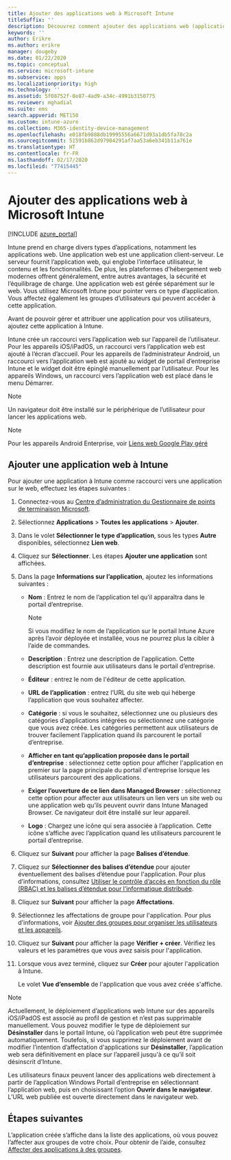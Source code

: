 ```yaml
---
title: Ajouter des applications web à Microsoft Intune
titleSuffix: ''
description: Découvrez comment ajouter des applications web (applications client-serveur) à Microsoft Intune.
keywords: ''
author: Erikre
ms.author: erikre
manager: dougeby
ms.date: 01/22/2020
ms.topic: conceptual
ms.service: microsoft-intune
ms.subservice: apps
ms.localizationpriority: high
ms.technology: ''
ms.assetid: 5f08752f-0e87-4ad9-a34c-4991b3150775
ms.reviewer: mghadial
ms.suite: ems
search.appverid: MET150
ms.custom: intune-azure
ms.collection: M365-identity-device-management
ms.openlocfilehash: e018fb9888db19995556a6671d93a1db5fa78c2a
ms.sourcegitcommit: 51591b862d97904291af7aa53a6eb341b11a761e
ms.translationtype: HT
ms.contentlocale: fr-FR
ms.lasthandoff: 02/17/2020
ms.locfileid: "77415445"
---
```

# <a name="add-web-apps-to-microsoft-intune"></a>Ajouter des applications web à Microsoft Intune

[!INCLUDE [azure_portal](../includes/azure_portal.md)]

Intune prend en charge divers types d’applications, notamment les applications web. Une application web est une application client-serveur. Le serveur fournit l’application web, qui englobe l’interface utilisateur, le contenu et les fonctionnalités. De plus, les plateformes d’hébergement web modernes offrent généralement, entre autres avantages, la sécurité et l’équilibrage de charge. Une application web est gérée séparément sur le web. Vous utilisez Microsoft Intune pour pointer vers ce type d’application. Vous affectez également les groupes d’utilisateurs qui peuvent accéder à cette application. 

Avant de pouvoir gérer et attribuer une application pour vos utilisateurs, ajoutez cette application à Intune. 

Intune crée un raccourci vers l’application web sur l’appareil de l’utilisateur. Pour les appareils iOS/iPadOS, un raccourci vers l’application web est ajouté à l’écran d’accueil. Pour les appareils de l’administrateur Android, un raccourci vers l’application web est ajouté au widget de portail d’entreprise Intune et le widget doit être épinglé manuellement par l’utilisateur. Pour les appareils Windows, un raccourci vers l’application web est placé dans le menu Démarrer.

> [!Note]
> Un navigateur doit être installé sur le périphérique de l’utilisateur pour lancer les applications web. 

> [!Note]
> Pour les appareils Android Enterprise, voir [Liens web Google Play géré](apps-add-android-for-work.md#managed-google-play-web-links)

## <a name="add-a-web-app-to-intune"></a>Ajouter une application web à Intune
Pour ajouter une application à Intune comme raccourci vers une application sur le web, effectuez les étapes suivantes :

1. Connectez-vous au [Centre d’administration du Gestionnaire de points de terminaison Microsoft](https://go.microsoft.com/fwlink/?linkid=2109431).
2. Sélectionnez **Applications** > **Toutes les applications** > **Ajouter**.
3. Dans le volet **Sélectionner le type d’application**, sous les types **Autre** disponibles, sélectionnez **Lien web**.
4. Cliquez sur **Sélectionner**. Les étapes **Ajouter une application** sont affichées.
5. Dans la page **Informations sur l’application**, ajoutez les informations suivantes :
    - **Nom** :  Entrez le nom de l’application tel qu’il apparaîtra dans le portail d’entreprise. 

        > [!NOTE]
        > Si vous modifiez le nom de l’application sur le portail Intune Azure après l’avoir déployée et installée, vous ne pourrez plus la cibler à l’aide de commandes.

    - **Description** : Entrez une description de l'application. Cette description est fournie aux utilisateurs dans le portail d’entreprise.
    - **Éditeur** : entrez le nom de l'éditeur de cette application.
    - **URL de l’application** : entrez l’URL du site web qui héberge l’application que vous souhaitez affecter.
    - **Catégorie** : si vous le souhaitez, sélectionnez une ou plusieurs des catégories d’applications intégrées ou sélectionnez une catégorie que vous avez créée. Les catégories permettent aux utilisateurs de trouver facilement l’application quand ils parcourent le portail d’entreprise.
    - **Afficher en tant qu’application proposée dans le portail d’entreprise** : sélectionnez cette option pour afficher l'application en premier sur la page principale du portail d'entreprise lorsque les utilisateurs parcourent des applications.
    - **Exiger l’ouverture de ce lien dans Managed Browser** : sélectionnez cette option pour affecter aux utilisateurs un lien vers un site web ou une application web qu’ils peuvent ouvrir dans Intune Managed Browser. Ce navigateur doit être installé sur leur appareil.
    - **Logo** : Chargez une icône qui sera associée à l’application. Cette icône s’affiche avec l’application quand les utilisateurs parcourent le portail d’entreprise.
6. Cliquez sur **Suivant** pour afficher la page **Balises d’étendue**.
7. Cliquez sur **Sélectionner des balises d’étendue** pour ajouter éventuellement des balises d’étendue pour l'application. Pour plus d’informations, consultez [Utiliser le contrôle d’accès en fonction du rôle (RBAC) et les balises d’étendue pour l’informatique distribuée](~/fundamentals/scope-tags.md).
8. Cliquez sur **Suivant** pour afficher la page **Affectations**.
9. Sélectionnez les affectations de groupe pour l'application. Pour plus d’informations, voir [Ajouter des groupes pour organiser les utilisateurs et les appareils](~/fundamentals/groups-add.md). 
10. Cliquez sur **Suivant** pour afficher la page **Vérifier + créer**. Vérifiez les valeurs et les paramètres que vous avez saisis pour l'application.
11. Lorsque vous avez terminé, cliquez sur **Créer** pour ajouter l'application à Intune.

    Le volet **Vue d’ensemble** de l'application que vous avez créée s'affiche.

> [!Note]
> Actuellement, le déploiement d’applications web Intune sur des appareils iOS/iPadOS est associé au profil de gestion et n’est pas supprimable manuellement. Vous pouvez modifier le type de déploiement sur **Désinstaller** dans le portail Intune, où l’application web peut être supprimée automatiquement. Toutefois, si vous supprimez le déploiement avant de modifier l’intention d’affectation d'applications sur **Désinstaller**, l’application web sera définitivement en place sur l’appareil jusqu'à ce qu’il soit désinscrit d’Intune.

Les utilisateurs finaux peuvent lancer des applications web directement à partir de l’application Windows Portail d’entreprise en sélectionnant l’application web, puis en choisissant l’option **Ouvrir dans le navigateur**. L’URL web publiée est ouverte directement dans le navigateur web. 

## <a name="next-steps"></a>Étapes suivantes

L’application créée s’affiche dans la liste des applications, où vous pouvez l’affecter aux groupes de votre choix. Pour obtenir de l’aide, consultez [Affecter des applications à des groupes](apps-deploy.md). 
